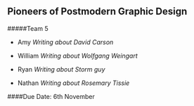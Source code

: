 Pioneers of Postmodern Graphic Design
---
#####Team 5
*   Amy *Writing about David Carson*

*   William *Writing about Wolfgang Weingart*

*   Ryan *Writing about Storm guy*

*   Nathan *Writing about Rosemary Tissie*

####Due Date: 6th November

